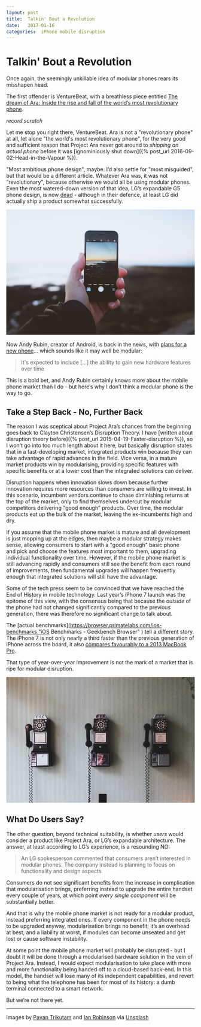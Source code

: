 ```yaml
---
layout: post
title:  Talkin' Bout a Revolution 
date:   2017-01-16 
categories:  iPhone mobile disruption 
---
```


# Talkin' Bout a Revolution


Once again, the seemingly unkillable idea of modular phones rears its misshapen head.

The first offender is VentureBeat, with a breathless piece entitled [The dream of Ara: Inside the rise and fall of the world’s most revolutionary phone](http://venturebeat.com/2017/01/10/inside-project-ara-googles-revolutionary-modular-phone/ "The dream of Ara: Inside the rise and fall of the world's most revolutionary phone"). 

*record scratch*

Let me stop you right there, VentureBeat. Ara is not a "revolutionary phone" at all, let alone "the world's most revolutionary phone", for the very good and sufficient reason that Project Ara never got around to *shipping an actual phone* before it was [ignominiously shut down]({% post_url 2016-09-02-Head-in-the-Vapour %}).

"Most ambitious phone design", maybe. I’d also settle for "most misguided", but that would be a different article. Whatever Ara was, it was not “revolutionary", because otherwise we would all be using modular phones. Even the most watered-down version of that idea, LG’s expandable G5 phone design, is now [dead](http://www.theverge.com/2017/1/4/14172070/lg-next-flagship-g6-smartphone-friends-modules-ces-2017 "LG is abandoning the modular smartphone idea") - although in their defence, at least LG did actually ship a product somewhat successfully.

![](/images/unknown_filename.338.png)

Now Andy Rubin, creator of Android, is back in the news, with [plans for a new phone](https://www.bloomberg.com/news/articles/2017-01-13/andy-rubin-nears-his-comeback-complete-with-an-essential-phone "Andy Rubin Nears His Comeback, Complete With an 'Essential’ Phone")… which sounds like it may well be modular:

> It's expected to include […] the ability to gain new hardware features over time

This is a bold bet, and Andy Rubin certainly knows more about the mobile phone market than I do - but here’s why I don’t think a modular phone is the way to go.

## Take a Step Back - No, Further Back

The reason I was sceptical about Project Ara’s chances from the beginning goes back to Clayton Christensen’s Disruption Theory. I have [written about disruption theory before]({% post_url 2015-04-19-Faster-disruption %}), so I won’t go into too much length about it here, but basically disruption states that in a fast-developing market, integrated products win because they can take advantage of rapid advances in the field. Vice versa, in a mature market products win by modularising, providing specific features with specific benefits or at a lower cost than the integrated solutions can deliver.

Disruption happens when innovation slows down because further innovation requires more resources than consumers are willing to invest. In this scenario, incumbent vendors continue to chase diminishing returns at the top of the market, only to find themselves undercut by modular competitors delivering "good enough” products. Over time, the modular products eat up the bulk of the market, leaving the ex-incumbents high and dry.

If you assume that the mobile phone market is mature and all development is just mopping up at the edges, then maybe a modular strategy makes sense, allowing consumers to start with a "good enough" basic phone and pick and choose the features most important to them, upgrading individual functionality over time. However, if the mobile phone market is still advancing rapidly and consumers still see the benefit from each round of improvements, then fundamental upgrades will happen frequently enough that integrated solutions will still have the advantage.

Some of the tech press seem to be convinced that we have reached the End of History in mobile technology. Last year’s iPhone 7 launch was the epitome of this view, with the consensus being that because the *outside* of the phone had not changed significantly compared to the previous generation, there was therefore no significant change to talk about.

The [actual benchmarks](https://browser.primatelabs.com/ios-benchmarks "iOS Benchmarks - Geekbench Browser" ) tell a different story. The iPhone 7 is not only nearly a third faster than the previous generation of iPhone across the board, it also [compares favourably to a 2013 MacBook Pro](http://daringfireball.net/linked/2016/09/14/geekbench-android-a10 "Geekbench: Android benchmarks vs. the A10 Fusion"). 

That type of year-over-year improvement is not the mark of a market that is ripe for modular disruption.

![](/images/unknown_filename.339.png)

## What Do Users Say?

The other question, beyond technical suitability, is whether *users* would consider a product like Project Ara, or LG’s expandable architecture. The answer, at least according to LG’s experience, is a resounding NO:

> An LG spokesperson commented that consumers aren’t interested in modular phones. The company instead is planning to focus on functionality and design aspects

Consumers do not see significant benefits from the increase in complication that modularisation brings, preferring instead to upgrade the entire handset every couple of years, at which point *every single component* will be substantially better. 

And that is why the mobile phone market is not ready for a modular product, instead preferring integrated ones. If every component in the phone needs to be upgraded anyway, modularisation brings no benefit; it’s an overhead at best, and a liability at worst, if modules can become unseated and get lost or cause software instability.

At some point the mobile phone market will probably be disrupted - but I doubt it will be done through a modularised hardware solution in the vein of Project Ara. Instead, I would expect modularisation to take place with more and more functionality being handed off to a cloud-based back-end. In this model, the handset will lose many of its independent capabilities, and revert to being what the telephone has been for most of its history: a dumb terminal connected to a smart network.

But we’re not there yet.

***
Images by [Pavan Trikutam](<http://instagram.com/heypav>) and [Ian Robinson](<https://unsplash.com/@ianrobinson>) via [Unsplash](<https://unsplash.com>)